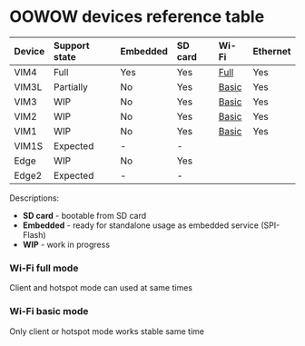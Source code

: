 # OOWOW devices reference table

| Device | Support state| Embedded | SD card | Wi-Fi   | Ethernet |
| :--    | :--          | :--      | :--     | :--     | :--      |
  VIM4   | Full         | Yes      | Yes     | [Full]  | Yes
  VIM3L  | Partially    | No       | Yes     | [Basic] | Yes
  VIM3   | WIP          | No       | Yes     | [Basic] | Yes
  VIM2   | WIP          | No       | Yes     | [Basic] | Yes
  VIM1   | WIP          | No       | Yes     | [Basic] | Yes
  VIM1S  | Expected     | -        | -       |         |
  Edge   | WIP          | No       | Yes     |         |
  Edge2  | Expected     | -        | -       |         |

Descriptions:
+ **SD card** - bootable from SD card
+ **Embedded** - ready for standalone usage as embedded service (SPI-Flash)
+ **WIP** - work in progress

### Wi-Fi full mode

Client and hotspot mode can used at same times

### Wi-Fi basic mode

Only client or hotspot mode works stable same time

[Basic]: <#wi-fi-basic-mode> "Only client or hotspot mode works at same time"
[Full]:  <#wi-fi-full-mode> "Client or hotspot mode can works at same time"
